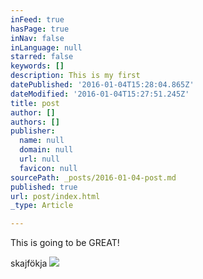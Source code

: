```yaml
---
inFeed: true
hasPage: true
inNav: false
inLanguage: null
starred: false
keywords: []
description: This is my first
datePublished: '2016-01-04T15:28:04.865Z'
dateModified: '2016-01-04T15:27:51.245Z'
title: post
author: []
authors: []
publisher:
  name: null
  domain: null
  url: null
  favicon: null
sourcePath: _posts/2016-01-04-post.md
published: true
url: post/index.html
_type: Article

---
```

This is going to be GREAT!

skajfökja
![](https://the-grid-user-content.s3-us-west-2.amazonaws.com/bc116e08-dbad-4031-bfe2-0553bc8a2705.jpg)